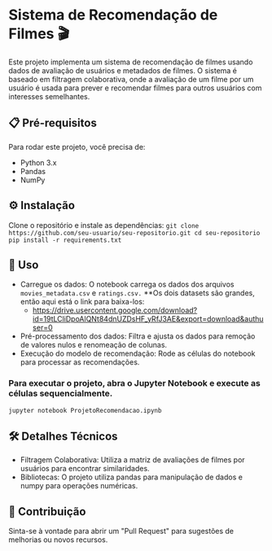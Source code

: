 # Sistema de Recomendação de Filmes 🎬
Este projeto implementa um sistema de recomendação de filmes usando dados de avaliação de usuários e metadados de filmes. O sistema é baseado em filtragem colaborativa, onde a avaliação de um filme por um usuário é usada para prever e recomendar filmes para outros usuários com interesses semelhantes.

## 📋 Pré-requisitos
Para rodar este projeto, você precisa de:

- Python 3.x
- Pandas
- NumPy

## ⚙️ Instalação
Clone o repositório e instale as dependências:
``git clone https://github.com/seu-usuario/seu-repositorio.git
cd seu-repositorio
pip install -r requirements.txt``

## 🚀 Uso
- Carregue os dados: O notebook carrega os dados dos arquivos ``movies_metadata.csv`` e ``ratings.csv.``
  **Os dois datasets são grandes, então aqui está o link para baixa-los:
  - https://drive.usercontent.google.com/download?id=19tLCliDpoAlQNt84dnUZDsHF_yRfJ3AE&export=download&authuser=0
- Pré-processamento dos dados: Filtra e ajusta os dados para remoção de valores nulos e renomeação de colunas.
- Execução do modelo de recomendação: Rode as células do notebook para processar as recomendações.

### Para executar o projeto, abra o Jupyter Notebook e execute as células sequencialmente.
``jupyter notebook ProjetoRecomendacao.ipynb``

## 🛠️ Detalhes Técnicos
- Filtragem Colaborativa: Utiliza a matriz de avaliações de filmes por usuários para encontrar similaridades.
- Bibliotecas: O projeto utiliza pandas para manipulação de dados e numpy para operações numéricas.

## 🤝 Contribuição
Sinta-se à vontade para abrir um "Pull Request" para sugestões de melhorias ou novos recursos.
